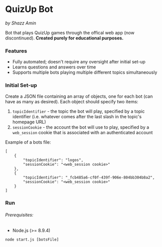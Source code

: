 QuizUp Bot
==========
*by Shazz Amin*

Bot that plays QuizUp games through the offical web app (now discontinued). **Created purely for educational purposes.**

### Features
* Fully automated; doesn't require any oversight after initial set-up
* Learns questions and answers over time
* Supports multiple bots playing multiple different topics simultaneously

### Initial Set-up
Create a JSON file containing an array of objects, one for each bot (can have as many as desired). Each object should specify two items:
1. `topicIdentifier` - the topic the bot will play, specified by a topic identifier (i.e. whatever comes after the last slash in the topic's homepage URL)
2. `sessionCookie` - the account the bot will use to play, specified by a `web_session` cookie that is associated with an authenticated account

Example of a bots file:
```
[
    {
        "topicIdentifier": "logos",
        "sessionCookie": "<web_session cookie>"
    },
    {
        "topicIdentifier": "_fcb485a6-cf0f-439f-906e-804bb304b8a2",
        "sessionCookie": "<web_session cookie>"
    }
]
```

### Run
###### Prerequisites:
* Node.js (>= 8.9.4)

`node start.js [botsFile]`
